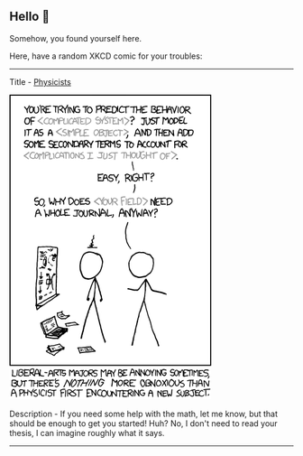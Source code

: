 ## Hello 👀

Somehow, you found yourself here.

Here, have a random XKCD comic for your troubles:

-----------------------------------

Title - [Physicists](https://xkcd.com/793)

![Physicists](./random_comic.png)

Description - If you need some help with the math, let me know, but that should be enough to get you started! Huh? No, I don't need to read your thesis, I can imagine roughly what it says.

-----------------------------------